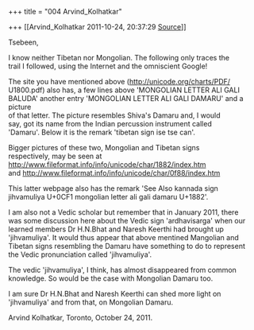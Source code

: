 +++
title = "004 Arvind_Kolhatkar"

+++
[[Arvind_Kolhatkar	2011-10-24, 20:37:29 [Source](https://groups.google.com/g/samskrita/c/6KP6iTmAO0Q)]]



Tsebeen,  
  
I know neither Tibetan nor Mongolian. The following only traces the  
trail I followed, using the Internet and the omniscient Google!  
  
The site you have mentioned above (<http://unicode.org/charts/PDF/>  
U1800.pdf) also has, a few lines above 'MONGOLIAN LETTER ALI GALI  
BALUDA' another entry 'MONGOLIAN LETTER ALI GALI DAMARU' and a picture  
of that letter. The picture resembles Shiva's Damaru and, I would  
say, got its name from the Indian percussion instrument called  
'Damaru'. Below it is the remark 'tibetan sign ise tse can'.  
  
Bigger pictures of these two, Mongolian and Tibetan signs  
respectively, may be seen at <http://www.fileformat.info/info/unicode/char/1882/index.htm>  
and <http://www.fileformat.info/info/unicode/char/0f88/index.htm>  
  
This latter webpage also has the remark 'See Also kannada sign  
jihvamuliya U+0CF1 mongolian letter ali gali damaru U+1882'.  
  
I am also not a Vedic scholar but remember that in January 2011, there  
was some discussion here about the Vedic sign 'ardhavisarga' when our  
learned members Dr H.N.Bhat and Naresh Keerthi had brought up  
'jihvamuliya'. It would thus appear that above mentined Mangolian and  
Tibetan signs resembling the Damaru have something to do to represent  
the Vedic pronunciation called 'jihvamuliya'.  
  
The vedic 'jihvamuliya', I think, has almost disappeared from common  
knowledge. So would be the case with Mongolian Damaru too.  
  
I am sure Dr H.N.Bhat and Naresh Keerthi can shed more light on  
'jihvamuliya' and from that, on Mongolian Damaru.  
  
Arvind Kolhatkar, Toronto, October 24, 2011.


